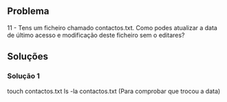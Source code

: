 ## Problema

11 - Tens um ficheiro chamado contactos.txt. Como podes atualizar a data de último acesso e modificação deste ficheiro sem o editares?

## Soluções

### Solução 1

touch contactos.txt
ls -la contactos.txt (Para comprobar que trocou a data)
